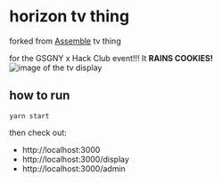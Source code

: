 # horizon tv thing

forked from [Assemble](https://assemble.hackclub.com) tv thing 

for the GSGNY x Hack Club event!!!
It **RAINS COOKIES!**
![image of the tv display](https://cloud-l2o20rxu8-hack-club-bot.vercel.app/0confettidisplay.jpg)

## how to run

```
yarn start
```

then check out:

- http://localhost:3000
- http://localhost:3000/display
- http://localhost:3000/admin
